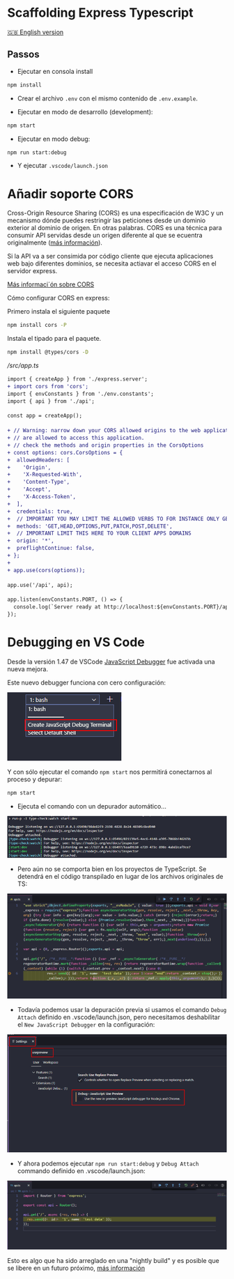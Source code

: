 # Scaffolding Express Typescript

[🇬🇧 English version](./README.md)

## Passos

- Ejecutar en consola install

```bash
npm install
```

- Crear el archivo `.env` con el mismo contenido de `.env.example`.

- Ejecutar en modo de desarrollo (development):

```bash
npm start
```

- Ejecutar en modo debug:

```bash
npm run start:debug
```

- Y ejecutar `.vscode/launch.json`

# Añadir soporte CORS

Cross-Origin Resource Sharing (CORS) es una especificación de W3C y un mecanismo dónde puedes restringir las peticiones desde un dominio exterior al dominio de origen. En otras palabras. CORS es una técnica para consumir API servidas desde un origen diferente al que se ecuentra originalmente ([más información](https://www.freecodecamp.org/news/the-terrible-performance-cost-of-cors-api-on-the-single-page-application-spa-6fcf71e50147/)).

Si la API va a ser consimida por código cliente que ejecuta aplicaciones web bajo diferentes dominios, se necesita actiavar el acceso CORS en el servidor express.

[Más informaci´ón sobre CORS](https://developer.mozilla.org/en-US/docs/Web/HTTP/CORS)

Cómo configurar CORS en express:

Primero instala el siguiente paquete

```bash
npm install cors -P
```

Instala el tipado para el paquete.

```bash
npm install @types/cors -D
```

_/src/app.ts_

```diff
import { createApp } from './express.server';
+ import cors from 'cors';
import { envConstants } from './env.constants';
import { api } from './api';

const app = createApp();

+ // Warning: narrow down your CORS allowed origins to the web application domains that
+ // are allowed to access this application.
+ // check the methods and origin properties in the CorsOptions
+ const options: cors.CorsOptions = {
+  allowedHeaders: [
+    'Origin',
+    'X-Requested-With',
+    'Content-Type',
+    'Accept',
+    'X-Access-Token',
+  ],
+  credentials: true,
+  // IMPORTANT YOU MAY LIMIT THE ALLOWED VERBS TO FOR INSTANCE ONLY GET
+  methods: 'GET,HEAD,OPTIONS,PUT,PATCH,POST,DELETE',
+  // IMPORTANT LIMIT THIS HERE TO YOUR CLIENT APPS DOMAINS
+  origin: '*',
+  preflightContinue: false,
+ };
+
+ app.use(cors(options));

app.use('/api', api);

app.listen(envConstants.PORT, () => {
  console.log(`Server ready at http://localhost:${envConstants.PORT}/api`);
});
```


# Debugging en VS Code

Desde la versión 1.47 de VSCode [JavaScript Debugger](https://code.visualstudio.com/updates/v1_47#_debugging) fue activada una nueva mejora.

Este nuevo debugger funciona con cero configuración:

![create-js-debug-terminal](./readme-resources/00-create-js-debug-terminal.png)

Y con sólo ejecutar el comando `npm start` nos permitirá conectarnos al proceso y depurar:

```bash
npm start
```

- Ejecuta el comando con un depurador automático...

![corriendo-debugger](./readme-resources/01-running-debugger.png)

- Pero aún no se comporta bien en los proyectos de TypeScript. Se detendrá en el código transpilado en lugar de los archivos originales de TS:

![stop-on-transpiled-code](./readme-resources/02-stop-on-transpiled-code.png)

- Todavía podemos usar la depuración previa si usamos el comando `Debug Attach` definido en .vscode/launch.json, pero necesitamos deshabilitar el `New JavaScript Debugger` en la configuración:

![disabled-new-js-debugger](./readme-resources/03-disabled-new-js-debugger.png)

- Y ahora podemos ejecutar `npm run start:debug` y `Debug Attach` commando definido en .vscode/launch.json:

![stop-on-original-code](./readme-resources/04-stop-on-original-code.png)

Esto es algo que ha sido arreglado en una "nightly build" y es posible que se libere en un futuro próximo, [más información](https://github.com/microsoft/vscode/issues/103048)
